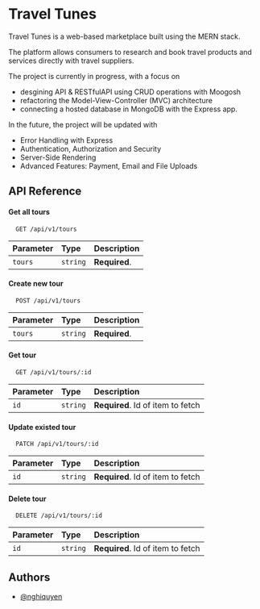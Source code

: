 
# Travel Tunes

Travel Tunes is a web-based marketplace built using the MERN stack. 

The platform allows consumers to research and book travel products and services directly with travel suppliers. 

The project is currently in progress, with a focus on 
  - desgining API & RESTfulAPI using CRUD operations with Moogosh
  - refactoring the Model-View-Controller (MVC) architecture
  - connecting a hosted database in MongoDB with the Express app.

In the future, the project will be updated with
  - Error Handling with Express
  - Authentication, Authorization and Security
  - Server-Side Rendering
  - Advanced Features: Payment, Email and File Uploads




## API Reference

#### Get all tours

```http
  GET /api/v1/tours
```

| Parameter | Type     | Description                |
| :-------- | :------- | :------------------------- |
| `tours` | `string` | **Required**.                |

#### Create new tour
```http
  POST /api/v1/tours
```

| Parameter | Type     | Description                       |
| :-------- | :------- | :-------------------------------- |
| `tours`      | `string` | **Required**.                  |

#### Get tour

```http
  GET /api/v1/tours/:id
```

| Parameter | Type     | Description                       |
| :-------- | :------- | :-------------------------------- |
| `id`      | `string` | **Required**. Id of item to fetch |

#### Update existed tour
```http
  PATCH /api/v1/tours/:id
```

| Parameter | Type     | Description                       |
| :-------- | :------- | :-------------------------------- |
| `id`      | `string` | **Required**. Id of item to fetch |

#### Delete tour
```http
  DELETE /api/v1/tours/:id
```

| Parameter | Type     | Description                       |
| :-------- | :------- | :-------------------------------- |
| `id`      | `string` | **Required**. Id of item to fetch |



## Authors

- [@nghiquyen](https://github.com/quyenkhanhnghi)
